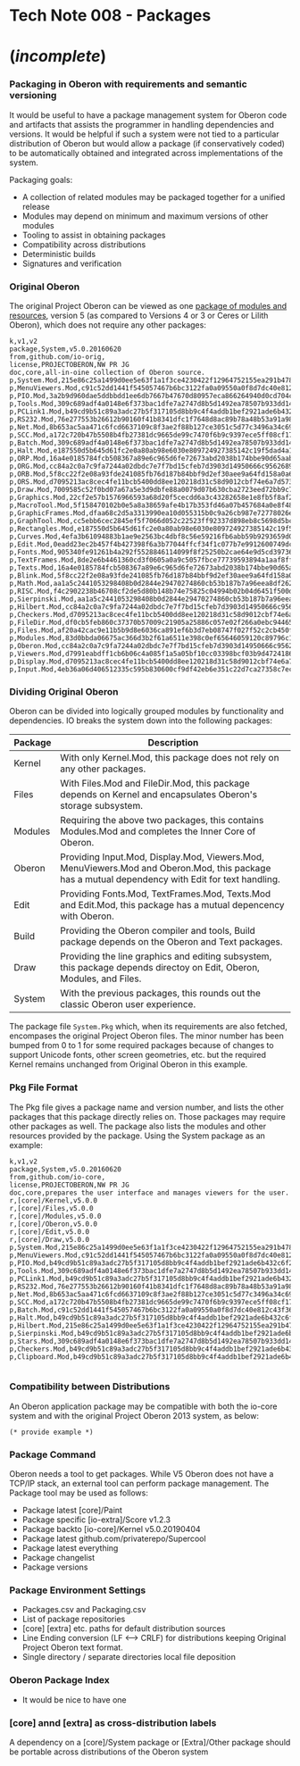 # Tech Note 008 - Packages

# (*incomplete*)

### Packaging in Oberon with requirements and semantic versioning

It would be useful to have a package management system for Oberon code and artifacts that assists the programmer in handling dependencies and versions. It would be helpful if such a system were not tied to a particular distribution of Oberon but would allow a package (if conservatively coded) to be automatically obtained and integrated across implementations of the system.

Packaging goals:

* A collection of related modules may be packaged together for a unified release
* Modules may depend on minimum and maximum versions of other modules
* Tooling to assist in obtaining packages
* Compatibility across distributions
* Deterministic builds
* Signatures and verification

### Original Oberon

The original Project Oberon can be viewed as one [package of modules and resources](https://github.com/io-orig/System), version 5 (as compared to Versions 4 or 3 or Ceres or Lilith Oberon), which does not require any other packages:

```
k,v1,v2
package,System,v5.0.20160620
from,github.com/io-orig,
license,PROJECTOBERON,NW PR JG
doc,core,all-in-oine collection of Oberon source.
p,System.Mod,215e86c25a1499d0ee5e63f1a1f3ce4230422f12964752155ea291b478773a08
p,MenuViewers.Mod,c91c52dd1441f545057467b6bc3122fa0a09550a0f8d7dc40e812c43f3602b7b
p,PIO.Mod,3a2b9d960dae5ddbbdd1ee6db7667b47670d80957eca866264940d0cd704c0cf
p,Tools.Mod,309c689adf4a0148e6f373bac1dfe7a2747d8b5d1492ea78507b933dd14816aa
p,PCLink1.Mod,b49cd9b51c89a3adc27b5f317105d8bb9c4f4addb1bef2921ade6b432c6f2ad3
p,RS232.Mod,76e277553b26612b90160f41b8341dfc1f7648d8ac89b78a48b53a91a989630f
p,Net.Mod,8b653ac5aa471c6fcd6637109c8f3ae2f88b127ce3051c5d77c3496a34c690bd
p,SCC.Mod,a172c720b47b5508b4fb27381dc9665de99c7470f6b9c9397ece5ff08cf17725
p,Batch.Mod,309c689adf4a0148e6f373bac1dfe7a2747d8b5d1492ea78507b933dd14816aa
p,Halt.Mod,e187550d5b645d61fc2e0a80ab98e6030e809724927385142c19f5dad4a11650
p,ORP.Mod,16a4e0185784fcb508367a89e6c965d6fe72673abd2038b174bbe90d65aab168
p,ORG.Mod,cc84a2c0a7c9fa7244a02dbdc7e7f7bd15cfeb7d3903d14950666c95626897e0
p,ORB.Mod,5f8cc22f2e08a93fde241085fb76d187b84bbf9d2ef30aee9a64fd158a0a635b
p,ORS.Mod,d7095213ac8cec4fe11bcb5400dd8ee120218d31c58d9012cbf74e6a7d573161
p,Draw.Mod,7009585c52f0bd07a67a5e3d9dbfe88a0079d07b630cba2723eed72bb9c70a24
p,Graphics.Mod,22cf2e57b1576966593a68d20f5cecdd6a3c43282658e1e8fb5f8af22d5246c4
p,MacroTool.Mod,5f158470102b0e5a8a38659afe4b17b353fd46a07b457684a0e8f48f7fc463ef
p,GraphicFrames.Mod,dfaa68c2d5a3313990ea10d055315b0c9a26cb987e72778026e6cba1b04bc92d
p,GraphTool.Mod,cc5ebb6cec2845ef5f7066d052c22523ff92337d898eb8c5698d5bc4153fcd44
p,Rectangles.Mod,e187550d5b645d61fc2e0a80ab98e6030e809724927385142c19f5dad4a11659
p,Curves.Mod,4efa3b61094883b1ae9e2563bc4dbf8c56e59216fb6abb59b9293659d096bd29
p,Edit.Mod,0eadd23ec2b457f4b427398f6a3b77044ffcf34f1c077b7e9912600749dcfc0e
p,Fonts.Mod,905340fe91261b4a292f5528846114099f8f25250b2cae64e9d5cd39736aa2de
p,TextFrames.Mod,8de2e6b4461360cd3f0605a0a9c5057fbce77739593894a1aaf8ff625ec1e845
p,Texts.Mod,16a4e0185784fcb508367a89e6c965d6fe72673abd2038b174bbe90d65aab168
p,Blink.Mod,5f8cc22f2e08a93fde241085fb76d187b84bbf9d2ef30aee9a64fd158a0a635b
p,Math.Mod,aa1a5c2441053298408b0d2844e29470274860cb53b187b7a96eea8df262f014
p,RISC.Mod,f4c2902238b46708cf2de5d80b148b74e75825c04994b02b04d6451f500d8e91
p,Sierpinski.Mod,aa1a5c2441053298408b0d2844e29470274860cb53b187b7a96eea8df262f014
p,Hilbert.Mod,cc84a2c0a7c9fa7244a02dbdc7e7f7bd15cfeb7d3903d14950666c95626897e0
p,Checkers.Mod,d7095213ac8cec4fe11bcb5400dd8ee120218d31c58d9012cbf74e6a7d573161
p,FileDir.Mod,df0cb5feb860c37370b57009c21905a25886c057e02f266a0ebc94465e82f9ab
p,Files.Mod,af20a42cac9e11b5b9d8e6036ca891ef6b3d7eb08747f027f52c2cb450fbf9b4
p,Modules.Mod,83d0bbda06675ac366d3b2f61a6511e398c0ef65646059120c89796c1919ced6
p,Oberon.Mod,cc84a2c0a7c9fa7244a02dbdc7e7f7bd15cfeb7d3903d14950666c95626897e0
p,Viewers.Mod,d7991eabdff1cb6b06c4a085f1a5a05bf10cc03398bcf03b9d47241865d357ae
p,Display.Mod,d7095213ac8cec4fe11bcb5400dd8ee120218d31c58d9012cbf74e6a7d573161
p,Input.Mod,4eb36a06d406512335c595b830600cf9df42eb6e351c22d7ca27358c7ec5ce5d

 ```
### Dividing Original Oberon

Oberon can be divided into logically grouped modules by functionality and dependencies. IO breaks the system down into the following packages:

 Package | Description
 --------|------------
Kernel   | With only Kernel.Mod, this package does not rely on any other packages.
Files    | With Files.Mod and FileDir.Mod, this package depends on Kernel and encapsulates Oberon's storage subsystem.
Modules  | Requiring the above two packages, this contains Modules.Mod and completes the Inner Core of Oberon.
Oberon   | Providing Input.Mod, Display.Mod, Viewers.Mod, MenuViewers.Mod and Oberon.Mod, this package has a mutual dependency with Edit for text handling.
Edit     | Providing Fonts.Mod, TextFrames.Mod, Texts.Mod and Edit.Mod, this package has a mutual depencency with Oberon.
Build    | Providing the Oberon compiler and tools, Build package depends on the Oberon and Text packages.
Draw     | Providing the line graphics and editing subsystem, this package depends directoy on Edit, Oberon, Modules, and Files.
System   | With the previous packages, this rounds out the classic Oberon user experience.

The package file `System.Pkg` which, when its requirements are also fetched, encompases the original Project Oberon files. The minor number has been bumped from 0 to 1 for some required packages because of changes to support Unicode fonts, other screen geometries, etc. but the required Kernel remains unchanged from Original Oberon in this example. 

### Pkg File Format

The Pkg file gives a package name and version number, and lists the other packages that this package directly relies on. Those packages may require other packages as well. The package also lists the modules and other resources provided by the package. Using the System package as an example:

```
k,v1,v2
package,System,v5.0.20160620
from,github.com/io-core,
license,PROJECTOBERON,NW PR JG
doc,core,prepares the user interface and manages viewers for the user.
r,[core]/Kernel,v5.0.0
r,[core]/Files,v5.0.0
r,[core]/Modules,v5.0.0
r,[core]/Oberon,v5.0.0
r,[core]/Edit,v5.0.0
r,[core]/Draw,v5.0.0
p,System.Mod,215e86c25a1499d0ee5e63f1a1f3ce4230422f12964752155ea291b478773a08
p,MenuViewers.Mod,c91c52dd1441f545057467b6bc3122fa0a09550a0f8d7dc40e812c43f3602b7b
p,PIO.Mod,b49cd9b51c89a3adc27b5f317105d8bb9c4f4addb1bef2921ade6b432c6f2ad3
p,Tools.Mod,309c689adf4a0148e6f373bac1dfe7a2747d8b5d1492ea78507b933dd14816aa
p,PCLink1.Mod,b49cd9b51c89a3adc27b5f317105d8bb9c4f4addb1bef2921ade6b432c6f2ad3
p,RS232.Mod,76e277553b26612b90160f41b8341dfc1f7648d8ac89b78a48b53a91a989630f
p,Net.Mod,8b653ac5aa471c6fcd6637109c8f3ae2f88b127ce3051c5d77c3496a34c690bd
p,SCC.Mod,a172c720b47b5508b4fb27381dc9665de99c7470f6b9c9397ece5ff08cf17725
p,Batch.Mod,c91c52dd1441f545057467b6bc3122fa0a09550a0f8d7dc40e812c43f3602b7b
p,Halt.Mod,b49cd9b51c89a3adc27b5f317105d8bb9c4f4addb1bef2921ade6b432c6f2ad3
p,Hilbert.Mod,215e86c25a1499d0ee5e63f1a1f3ce4230422f12964752155ea291b478773a08
p,Sierpinski.Mod,b49cd9b51c89a3adc27b5f317105d8bb9c4f4addb1bef2921ade6b432c6f2ad3
p,Stars.Mod,309c689adf4a0148e6f373bac1dfe7a2747d8b5d1492ea78507b933dd14816aa
p,Checkers.Mod,b49cd9b51c89a3adc27b5f317105d8bb9c4f4addb1bef2921ade6b432c6f2ad3
p,Clipboard.Mod,b49cd9b51c89a3adc27b5f317105d8bb9c4f4addb1bef2921ade6b432c6f2ad3


```

### Compatibility between Distributions

An Oberon application package may be compatible with both the io-core system and with the original Project Oberon 2013 system, as below:

```
(* provide example *)

```
### Package Command

Oberon needs a tool to get packages. While V5 Oberon does not have a TCP/IP stack, an external tool can perform package management. The Package tool may be used as follows:

* Package latest [core]/Paint
* Package specific [io-extra]/Score v1.2.3
* Package backto [io-core]/Kernel v5.0.20190404
* Package latest github.com/privaterepo/Supercool
* Package latest everything
* Package changelist
* Package versions

### Package Environment Settings

* Packages.csv and Packaging.csv
* List of package repositories
* [core] [extra] etc. paths for default distribution sources
* Line Ending conversion (LF <--> CRLF) for distributions keeping Original Project Oberon text format.
* Single directory / separate directories local file deposition


### Oberon Package Index

* It would be nice to have one

### [core] annd [extra] as cross-distribution labels

A dependency on a [core]/System package or [Extra]/Other package should be portable across distributions of the Oberon system

